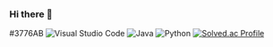 ### Hi there 👋

<!--
**z1s5c3x2/z1s5c3x2** is a ✨ _special_ ✨ repository because its `README.md` (this file) appears on your GitHub profile.

Here are some ideas to get you started:

- 🔭 I’m currently working on ...
- 🌱 I’m currently learning ...
- 👯 I’m looking to collaborate on ...
- 🤔 I’m looking for help with ...
- 💬 Ask me about ...
- 📫 How to reach me: ...
- 😄 Pronouns: ...
- ⚡ Fun fact: ...
-->
#3776AB
![Visual Studio Code](https://img.shields.io/badge/Visual%20Studio%20Code-007ACC.svg?&style=for-the-badge&logo=Visual%20Studio%20Code&logoColor=white)
![Java](https://img.shields.io/badge/Java-007396.svg?&style=for-the-badge&logo=Java&logoColor=white)
<img alt="Python" src ="https://img.shields.io/badge/Python-3776AB.svg?&style=for-the-badge&logo=Python&logoColor=white"/>
[![Solved.ac Profile](http://mazassumnida.wtf/api/v2/generate_badge?boj=adwdsd6542)](https://solved.ac/adwdsd6542/)
